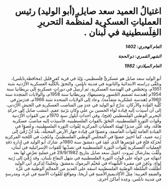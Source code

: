 <h1 dir="rtl">اغتيالُ العميد سعد صايل (أبو الوليد) رئيس العملياتِ العسكرية لمنظَّمة التحريرِ الفِلَسطينية في لُبنان .</h1>

<h5 dir="rtl">العام الهجري:  1402

الشهر القمري: ذو الحجة

العام الميلادي: 1982</h5>

<p dir="rtl">أبو الوليد سعد صايل هو عسكريٌّ فِلَسطيني، وُلِدَ في قرية كفر قليل (محافظة نابلس)، وتلقَّى دِراسته الابتدائيةَ والثانوية في مَدينة نابلس، والتحقَ بالكُلِّية العسكرية الأُرْدنية سَنة 1951م، وتخصَّص في الهندسة العسكريةِ، ثم أُرسِلَ في دوراتٍ عسكريةٍ إلى بريطانيا سنة 1954م (هندسة تَصميم الجُسور وتصنيفها)، وبريطانيا سنة 1958م، والولايات المتحِدة سنة 1960م (هندسة عَسْكرية متقدِّمة)، وعاد إلى الولايات المتحدة سَنة 1966م، فدرَسَ في كُلِّية القادة والأركانِ. تدرَّج أبو الوليد في عددٍ مِن المناصب العسكريةِ في الجيش الأُرْدني، إلى أن أُسنِدَت إليه قِيادة لواء الحسين بن علي وكان برُتبةِ عقيدٍ. انتسَب صايل إلى حركةِ التحرير الوطني الفِلَسطيني (فتح)، وفي أحداثِ أيلول سنة 1970م بين القواتِ الأُرْدنية وقُوات الثورةِ الفلسطينية، التحَقَ بالقواتِ الفلسطينية، فأُسنِدَت إليه مناصبُ عسكرية هامَّة، وقد عُيِّن مديرًا لهيئة العملياتِ المركزية لِقُوات الثورة الفلسطينية، وعُضوًا في القيادةِ العامة لِقُوات العاصفةِ، وعضوًا في قِيادة جهاز الأرض المحتلَّة، بعْدَ أنْ رُقِّيَ إلى رُتبة عميد، كما اختِيرَ عضوًا في المجلسِ الوطني الفلسطينيِّ، وانتُخِبَ في اللجنة المركزيةِ لحرَكة فتْحٍ في مُؤتمرِها الذي عُقِدَ في دمشقَ سنة 1980م. شارك أبو الوليد في إدارةِ دَفةِ العمليات العسكريةِ لِقُوات الثورة الفلسطينية في تصدِّيها للقوات الإسرائيلية في لُبنان، ولُقِّبَ بمارشال بَيروت. اغتِيلَ سعد صايل بتاريخ 29/9/1982 في عمليةٍ تعرَّض لها بعد انتهائِه من جَولة على قُوات الثورة الفلسطينية في سَهل البقاع بلُبنان، وقد رُقِّيَ إلى رُتبة لواءٍ، ودُفِنَ في مقبرة الشُّهداء في مُخيَّم اليرموك بدمشقَ. وتَخليدًا لِذِكرى أبي الوليد أَطلَقَت السُّلطة الوطنية الفلسطينية اسمَه على العديدِ من المعالِمِ الوطنية في غَزَّة والضفةِ الغربية؛ مِثلُ الأكاديميةِ الأمنيةِ في أريحا، ومواقعَ للقُوات الأمنيةِ في غَزة، ومدرسةٍ في مَدينة نابلس، وعِدة أماكنَ أُخرى.</p></br>
